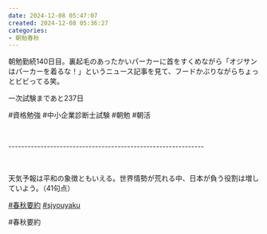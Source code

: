 ```yaml
---
date: 2024-12-08 05:47:07
created: 2024-12-08 05:36:27
categories:
- 朝勉春秋
---
```


朝勉勤続140日目。裏起毛のあったかいパーカーに首をすくめながら「オジサンはパーカーを着るな！」というニュース記事を見て、フードかぶりながらちょっとビビってる笑。

  

一次試験まであと237日

#資格勉強 #中小企業診断士試験 #朝勉 #朝活

<br>

\-------------------------------------------------------------

<br>

天気予報は平和の象徴ともいえる。世界情勢が荒れる中、日本が負う役割は増していよう。（41句点）  

[#春秋要約](https://x.com/hashtag/%E6%98%A5%E7%A7%8B%E8%A6%81%E7%B4%84?src=hashtag_click) [#sjyouyaku](https://x.com/hashtag/sjyouyaku?src=hashtag_click)

#春秋要約